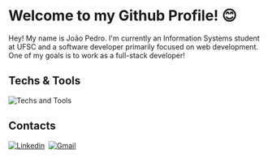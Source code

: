 # Welcome to my Github Profile! 😊
Hey! My name is João Pedro. I'm currently an Information Systems student at UFSC and a software developer primarily focused on web development. One of my goals is to work as a full-stack developer!

## Techs & Tools
![Techs and Tools](https://skillicons.dev/icons?i=html,css,js,sass,react,nodejs,express,py,postgres,vscode,postman,git,github)
  
## Contacts
[![Linkedin](https://skillicons.dev/icons?i=linkedin)](https://www.linkedin.com/in/joao-pedro-gsilveira)&nbsp;
[![Gmail](https://skillicons.dev/icons?i=gmail)](mailto:joaopgsilv@gmail.com)
